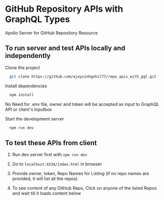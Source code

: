 # GitHub Repository APIs with GraphQL Types
Apollo Server for GitHub Repository Resource

## To run server and test APIs locally and independently
Clone the project

```bash
  git clone https://github.com/ajaysinhgohil77/repo_apis_with_gql.git
```

Install dependencies

```bash
  npm install
```

No Need for .env file, owner and token will be accepted as input to GraphQL API or client's inputbox

Start the development server

```bash
  npm run dev
```

## To test these APIs from client

1. Run dev server first with `npm run dev`

2. Go to `localhost:4334/index.html` in browser

3. Provide owner, token, Repo Names for Listing (if no repo names are provided, it will list all the repos)

3. To see content of any GitHub Repo, Click on anyone of the listed Repos and wait till it loads content below
